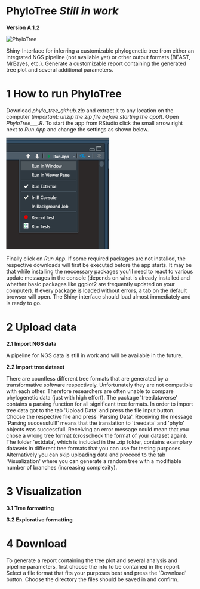 # PhyloTree ***Still in work***
  **Version A.1.2**

  ![PhyloTree](https://user-images.githubusercontent.com/115372379/194724253-723baff7-d091-45d3-acdc-8330f91e428b.jpg)

  Shiny-Interface for inferring a customizable phylogenetic tree from either an integrated NGS pipeline (not available yet) or other output formats (BEAST, MrBayes,     etc.).
  Generate a customizable report containing the generated tree plot and several additional parameters. 


# 1 How to run PhyloTree
  
  Download *phylo_tree_github.zip* and extract it to any location on the computer (*important: unzip the zip file before starting the app!*). 
  Open *PhyloTree___.R*.
  To start the app from RStudio click the small arrow right next to *Run App* and change the settings as shown below.

  ![alt text](https://github.com/infinity-a11y/phylo_tree/blob/main/readme.png)

  Finally click on *Run App*.
  If some required packages are not installed, the respective downloads will first be executed before the app starts.
  It may be that while installing the neccessary packages you'll need to react to various update messages in the console (depends on what is already installed and       whether basic packages like ggplot2 are frequently updated on your computer).
  If every package is loaded without errors, a tab on the default browser will open.
  The Shiny interface should load almost immediately and is ready to go.


# 2 Upload data
  
  **2.1 Import NGS data**
  
  A pipeline for NGS data is still in work and will be available in the future. 
  
  
  **2.2 Import tree dataset**
  
  There are countless different tree formats that are generated by a transformative software respectively. Unfortunately they are not compatible with each other.
  Therefore researchers are often unable to compare phylogenetic data (just with high effort). The package 'treedataverse' contains a parsing function for all 
  significant tree formats. 
  In order to import tree data got to the tab 'Upload Data' and press the file input button. Choose the respective file and press 'Parsing Data'. Receiving the
  message 'Parsing successfull!' means that the translation to 'treedata' and 'phylo' objects was successfull. Receiving an error message could mean that you
  chose a wrong tree format (crosscheck the format of your dataset again).  
  The folder 'extdata', which is included in the .zip folder, contains examplary datasets in different tree formats that you can use for testing purposes. 
  Alternatively you can skip uploading data and proceed to the tab 'Visualization' where you can generate a random tree with a modifiable number of branches
  (increasing complexity).
  
  
# 3 Visualization
   
  **3.1 Tree formatting**
   
   
  **3.2 Explorative formatting**
   
   
# 4 Download
To generate a report containing the tree plot and several analysis and pipeline parameters, first choose the info to be contained in the report. Select a file format
that fits your purposes best and press the 'Download' button. Choose the directory the files should be saved in and confirm. 
